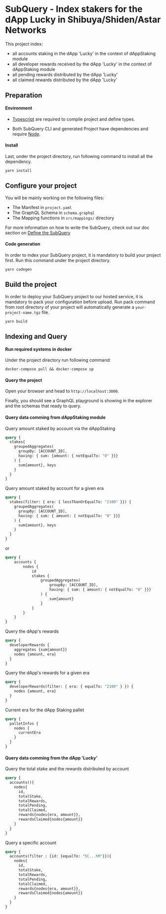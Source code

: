 # SubQuery - Index stakers for the dApp Lucky in Shibuya/Shiden/Astar Networks

This project index: 
- all accounts staking in the dApp 'Lucky' in the context of dAppStaking module
- all developer rewards received by the dApp 'Lucky' in the context of dAppStaking module
- all pending rewards distributed by the dApp 'Lucky' 
- all claimed rewards distributed by the dApp 'Lucky' 

## Preparation

#### Environment

- [Typescript](https://www.typescriptlang.org/) are required to compile project and define types.

- Both SubQuery CLI and generated Project have dependencies and require [Node](https://nodejs.org/en/).

#### Install 

Last, under the project directory, run following command to install all the dependency.

```
yarn install
```

## Configure your project

You will be mainly working on the following files:

- The Manifest in `project.yaml`
- The GraphQL Schema in `schema.graphql`
- The Mapping functions in `src/mappings/` directory

For more information on how to write the SubQuery,
check out our doc section on [Define the SubQuery](https://doc.subquery.network/define_a_subquery.html)

#### Code generation

In order to index your SubQuery project, it is mandatory to build your project first.
Run this command under the project directory.

```
yarn codegen
```

## Build the project

In order to deploy your SubQuery project to our hosted service, it is mandatory to pack your configuration before upload.
Run pack command from root directory of your project will automatically generate a `your-project-name.tgz` file.

```
yarn build
```

## Indexing and Query

#### Run required systems in docker

Under the project directory run following command:

```
docker-compose pull && docker-compose up
```

#### Query the project

Open your browser and head to `http://localhost:3000`.

Finally, you should see a GraphQL playground is showing in the explorer and the schemas that ready to query.


#### Query data comming from dAppStaking module

Query amount staked by account via the dAppStaking
```graphql
query {
  stakes{
    groupedAggregates(
      groupBy: [ACCOUNT_ID], 
      having: { sum: {amount: { notEqualTo: "0" }}}
    ) {
      sum{amount}, keys
    }
  }
}
```

Query amount staked by account for a given era
```graphql
query {
  stakes(filter: { era: { lessThanOrEqualTo: "2100" }}) {
    groupedAggregates(
      groupBy: [ACCOUNT_ID], 
      having: { sum: { amount: { notEqualTo: "0" }}}
    ) {
      sum{amount}, keys
    }
  }
}
```
or 
```graphql
query {
    accounts {
        nodes {
            id
            stakes {        
                groupedAggregates(
                    groupBy: [ACCOUNT_ID], 
                    having: { sum: { amount: { notEqualTo: "0" }}}
                ) {     
      		        sum{amount}
      	        }
            }
  	    }
    }   
}
```

Query the dApp's rewards
```graphql
query {
  developerRewards {
    aggregates {sum{amount}}
    nodes {amount, era}
  }
}
```

Query the dApp's rewards for a given era
```graphql
query {
  developerRewards(filter: { era: { equalTo: "2100" } }) {
    nodes {amount, era}
  }
}
```

Current era for the dApp Staking pallet
```graphql
query {
  palletInfos {
    nodes {
      currentEra
    }
  }
}
```

#### Query data comming from the dApp 'Lucky'  

Query the total stake and the rewards distributed by account
```graphql
query {  
  accounts(){
    nodes{
      id, 
      totalStake, 
      totalRewards, 
      totalPending, 
      totalClaimed,
      rewards{nodes{era, amount}},
      rewardsClaimed{nodes{amount}}
    }    
  }
}
```



Query a specific account
```graphql
query {  
  accounts(filter : {id: {equalTo: "5C...hM"}}){
    nodes{
      id,
      totalStake, 
      totalRewards, 
      totalPending, 
      totalClaimed,
      rewards{nodes{era, amount}},
      rewardsClaimed{nodes{amount}}
    }  
  } 
}
```